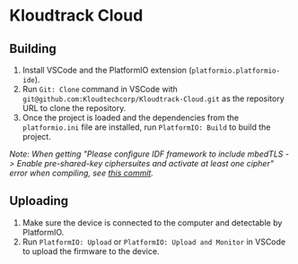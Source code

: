 # Kloudtrack Cloud

## Building

1. Install VSCode and the PlatformIO extension (`platformio.platformio-ide`).
2. Run `Git: Clone` command in VSCode with `git@github.com:Kloudtechcorp/Kloudtrack-Cloud.git` as the repository URL to clone the repository.
3. Once the project is loaded and the dependencies from the `platformio.ini` file are installed, run `PlatformIO: Build` to build the project.

*Note: When getting "Please configure IDF framework to include mbedTLS -> Enable pre-shared-key ciphersuites and activate at least one cipher" error when compiling, see [this commit](https://github.com/gravitech-engineer/AIS_IoT_4G/pull/8/commits/11a26867f73f45a54e46d8132b264b4eb5ff93ad).*

## Uploading

1. Make sure the device is connected to the computer and detectable by PlatformIO.
2. Run `PlatformIO: Upload` or `PlatformIO: Upload and Monitor` in VSCode to upload the firmware to the device.
